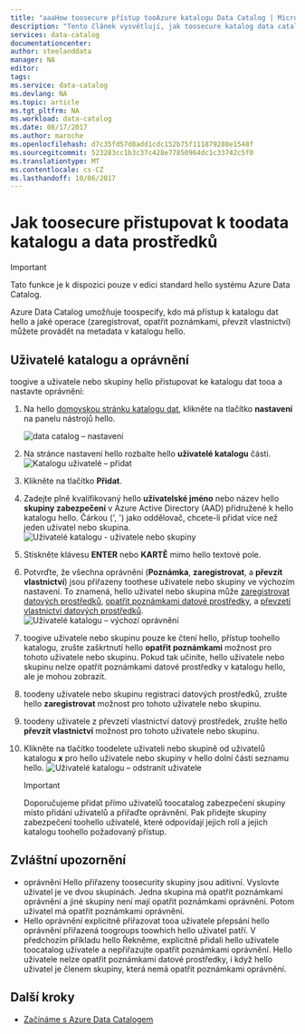 ```yaml
---
title: "aaaHow toosecure přístup tooAzure katalogu Data Catalog | Microsoft Docs"
description: "Tento článek vysvětlují, jak toosecure katalog data catalog a jeho datové prostředky."
services: data-catalog
documentationcenter: 
author: steelanddata
manager: NA
editor: 
tags: 
ms.service: data-catalog
ms.devlang: NA
ms.topic: article
ms.tgt_pltfrm: NA
ms.workload: data-catalog
ms.date: 08/17/2017
ms.author: maroche
ms.openlocfilehash: d7c35fd57d8add1cdc152b75f111879288e1548f
ms.sourcegitcommit: 523283cc1b3c37c428e77850964dc1c33742c5f0
ms.translationtype: MT
ms.contentlocale: cs-CZ
ms.lasthandoff: 10/06/2017
---
```

# <a name="how-toosecure-access-toodata-catalog-and-data-assets"></a>Jak toosecure přistupovat k toodata katalogu a data prostředků
> [!IMPORTANT]
> Tato funkce je k dispozici pouze v edici standard hello systému Azure Data Catalog.

Azure Data Catalog umožňuje toospecify, kdo má přístup k katalogu dat hello a jaké operace (zaregistrovat, opatřit poznámkami, převzít vlastnictví) můžete provádět na metadata v katalogu hello. 

## <a name="catalog-users-and-permissions"></a>Uživatelé katalogu a oprávnění
toogive a uživatele nebo skupiny hello přistupovat ke katalogu dat tooa a nastavte oprávnění:

1. Na hello [domovskou stránku katalogu dat](http://www.azuredatacatalog.com), klikněte na tlačítko **nastavení** na panelu nástrojů hello.

    ![data catalog – nastavení](media/data-catalog-how-to-secure-catalog/data-catalog-settings.png)
2. Na stránce nastavení hello rozbalte hello **uživatelé katalogu** části.
    ![Katalogu uživatelé – přidat](media/data-catalog-how-to-secure-catalog/data-catalog-add-button.png)
3. Klikněte na tlačítko **Přidat**.
4. Zadejte plně kvalifikovaný hello **uživatelské jméno** nebo název hello **skupiny zabezpečení** v Azure Active Directory (AAD) přidružené k hello katalogu hello. Čárkou (', ') jako oddělovač, chcete-li přidat více než jeden uživatel nebo skupina.
    ![Uživatelé katalogu - uživatele nebo skupiny](media/data-catalog-how-to-secure-catalog/data-catalog-users-groups.png)
5. Stiskněte klávesu **ENTER** nebo **KARTĚ** mimo hello textové pole. 
6.  Potvrďte, že všechna oprávnění (**Poznámka**, **zaregistrovat**, a **převzít vlastnictví**) jsou přiřazeny toothese uživatele nebo skupiny ve výchozím nastavení. To znamená, hello uživatel nebo skupina může [zaregistrovat datových prostředků]( data-catalog-how-to-register.md), [opatřit poznámkami datové prostředky]( data-catalog-how-to-annotate.md), a [převzetí vlastnictví datových prostředků]( data-catalog-how-to-manage.md). 
    ![Uživatelé katalogu – výchozí oprávnění](media/data-catalog-how-to-secure-catalog/data-catalog-default-permissions.png)
7.  toogive uživatele nebo skupinu pouze ke čtení hello, přístup toohello katalogu, zrušte zaškrtnutí hello **opatřit poznámkami** možnost pro tohoto uživatele nebo skupinu. Pokud tak učiníte, hello uživatele nebo skupinu nelze opatřit poznámkami datové prostředky v katalogu hello, ale je mohou zobrazit. 
8.  toodeny uživatele nebo skupinu registraci datových prostředků, zrušte hello **zaregistrovat** možnost pro tohoto uživatele nebo skupinu.
9.  toodeny uživatele z převzetí vlastnictví datový prostředek, zrušte hello **převzít vlastnictví** možnost pro tohoto uživatele nebo skupinu. 
10. Klikněte na tlačítko toodelete uživateli nebo skupině od uživatelů katalogu **x** pro hello uživatele nebo skupiny v hello dolní části seznamu hello. 
    ![Uživatelé katalogu – odstranit uživatele](media/data-catalog-how-to-secure-catalog/data-catalog-delete-user.png)

    > [!IMPORTANT]
    > Doporučujeme přidat přímo uživatelů toocatalog zabezpečení skupiny místo přidání uživatelů a přiřaďte oprávnění. Pak přidejte skupiny zabezpečení toohello uživatelé, které odpovídají jejich rolí a jejich katalogu toohello požadovaný přístup.

## <a name="special-considerations"></a>Zvláštní upozornění

- oprávnění Hello přiřazeny toosecurity skupiny jsou aditivní. Vyslovte uživatel je ve dvou skupinách. Jedna skupina má opatřit poznámkami oprávnění a jiné skupiny není mají opatřit poznámkami oprávnění. Potom uživatel má opatřit poznámkami oprávnění. 
- Hello oprávnění explicitně přiřazovat tooa uživatele přepsání hello oprávnění přiřazená toogroups toowhich hello uživatel patří. V předchozím příkladu hello Řekněme, explicitně přidali hello uživatele toocatalog uživatele a nepřiřazujte opatřit poznámkami oprávnění. Hello uživatele nelze opatřit poznámkami datové prostředky, i když hello uživatel je členem skupiny, která nemá opatřit poznámkami oprávnění.

## <a name="next-steps"></a>Další kroky
- [Začínáme s Azure Data Catalogem](data-catalog-get-started.md)

